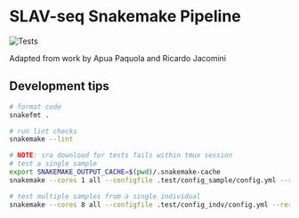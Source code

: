 # SLAV-seq Snakemake Pipeline

![Tests](https://github.com/mikecuoco/sz_slavseq/actions/workflows/main.yml/badge.svg)

Adapted from work by Apua Paquola and Ricardo Jacomini

## Development tips

```bash
# format code
snakefmt .

# run lint checks
snakemake --lint

# NOTE: sra download for tests fails within tmux session
# test a single sample
export SNAKEMAKE_OUTPUT_CACHE=$(pwd)/.snakemake-cache
snakemake --cores 1 all --configfile .test/config_sample/config.yml --rerun-incomplete --show-failed-logs --use-conda --debug

# test multiple samples from a single individual
snakemake --cores 8 all --configfile .test/config_indv/config.yml --rerun-incomplete --show-failed-logs --use-conda 
```